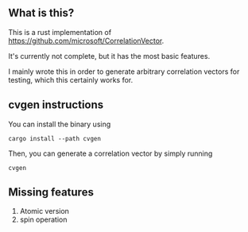 ## What is this?
This is a rust implementation of https://github.com/microsoft/CorrelationVector.

It's currently not complete, but it has the most basic features.

I mainly wrote this in order to generate arbitrary correlation vectors for testing, which this certainly works for.

## cvgen instructions
You can install the binary using
```
cargo install --path cvgen
```

Then, you can generate a correlation vector by simply running
```
cvgen
```

## Missing features
1. Atomic version
2. spin operation
